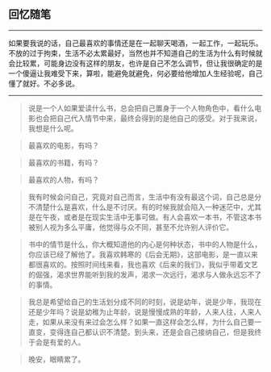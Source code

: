 ## 回忆随笔

---

如果要我说的话，自己最喜欢的事情还是在一起聊天喝酒，一起工作，一起玩乐。不放的过于拘束，生活不必太累最好，当然也并不知道自己的生活为什么有时候就会比较累，可能身边没有这样的朋友，也许是自己不怎么调节，但让我很确定的是一个傻逼让我难受下来，算啦，能避免就避免，何必要给他增加人生经验呢，自己懂了就好。不必多说。

---

> 说是一个人如果爱读什么书，总会把自己置身于一个人物角色中，看什么电影也会把自己代入情节中来，最终会得到的是他自己的感受。对于我来说，我想是什么呢。

> 最喜欢的电影，有吗？

> 最喜欢的书籍，有吗？

> 最喜欢的人物，有吗？

> 我有时候会问自己，究竟对自己而言，生活中有没有最这个词，自己总是分不清楚什么是喜欢，什么是不讨厌。有的时候我就会陷入一种迷茫中，尤其是在午夜，或者是在现实生活中无事可做。有人会喜欢一本书，不管这本书被别人视为多么平庸，他觉得与众不同，甚至不允许别人评价它。

> 书中的情节是什么，你大概知道他的内心是何种状态，书中的人物是什么，你应该已经了解他了。我喜欢韩寒的《后会无期》，这部电影，是一直以来都很喜欢的。按照时间线来看，我也喜欢《后来的我们》，我似乎带着文艺的倔强，渴求世界能听到我的发声，渴求一次远行，渴求与人做永远忘不了的事情。

> 我总是希望给自己的生活划分成不同的时刻，说是幼年，说是少年，我现在还是少年吗？说是幼稚为止年龄，说是慢慢成熟的年龄，人来人往，人来人走，如果从来没有来过会怎么样？如果一直这样会怎么样，为什么自己要一直变，变得连自己都认识不清楚。到头来，还是会自己接纳自己，但是我终于会是有爱的人。

> 晚安，眼睛累了。

